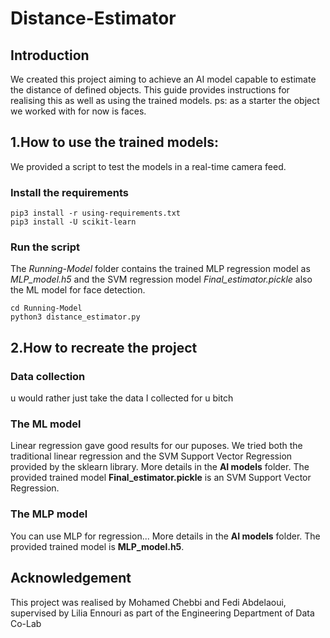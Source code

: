 # Distance-Estimator
## Introduction
We created this project aiming to achieve an AI model capable to estimate the distance of defined objects.
This guide provides instructions for realising this as well as using the trained models.
ps: as a starter the object we worked with for now is faces.
## 1.How to use the trained models:
We provided a script to test the models in a real-time camera feed.
### Install the requirements 
```
pip3 install -r using-requirements.txt
pip3 install -U scikit-learn
```
### Run the script
The *Running-Model* folder contains the trained MLP regression model as *MLP_model.h5* and the SVM regression model *Final_estimator.pickle* also the ML model for face detection.
```
cd Running-Model
python3 distance_estimator.py
```
## 2.How to recreate the project
### Data collection
u would rather just take the data I collected for u bitch
### The ML model
Linear regression gave good results for our puposes. We tried both the traditional linear regression and the SVM Support Vector Regression provided by the sklearn library.
More details in the **AI models** folder.
The provided trained model **Final_estimator.pickle** is an SVM Support Vector Regression.
### The MLP model
You can use MLP for regression...
More details in the **AI models** folder.
The provided trained model is **MLP_model.h5**.
## Acknowledgement
This project was realised by Mohamed Chebbi and Fedi Abdelaoui, supervised by Lilia Ennouri as part of the Engineering Department of Data Co-Lab
